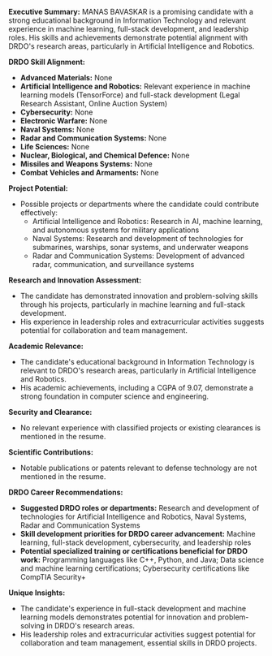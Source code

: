 **Executive Summary:**
MANAS BAVASKAR is a promising candidate with a strong educational background in Information Technology and relevant experience in machine learning, full-stack development, and leadership roles. His skills and achievements demonstrate potential alignment with DRDO's research areas, particularly in Artificial Intelligence and Robotics.

**DRDO Skill Alignment:**

* **Advanced Materials:** None
* **Artificial Intelligence and Robotics:** Relevant experience in machine learning models (TensorForce) and full-stack development (Legal Research Assistant, Online Auction System)
* **Cybersecurity:** None
* **Electronic Warfare:** None
* **Naval Systems:** None
* **Radar and Communication Systems:** None
* **Life Sciences:** None
* **Nuclear, Biological, and Chemical Defence:** None
* **Missiles and Weapons Systems:** None
* **Combat Vehicles and Armaments:** None

**Project Potential:**

* Possible projects or departments where the candidate could contribute effectively:
	+ Artificial Intelligence and Robotics: Research in AI, machine learning, and autonomous systems for military applications
	+ Naval Systems: Research and development of technologies for submarines, warships, sonar systems, and underwater weapons
	+ Radar and Communication Systems: Development of advanced radar, communication, and surveillance systems

**Research and Innovation Assessment:**

* The candidate has demonstrated innovation and problem-solving skills through his projects, particularly in machine learning and full-stack development.
* His experience in leadership roles and extracurricular activities suggests potential for collaboration and team management.

**Academic Relevance:**

* The candidate's educational background in Information Technology is relevant to DRDO's research areas, particularly in Artificial Intelligence and Robotics.
* His academic achievements, including a CGPA of 9.07, demonstrate a strong foundation in computer science and engineering.

**Security and Clearance:**

* No relevant experience with classified projects or existing clearances is mentioned in the resume.

**Scientific Contributions:**

* Notable publications or patents relevant to defense technology are not mentioned in the resume.

**DRDO Career Recommendations:**

* **Suggested DRDO roles or departments:** Research and development of technologies for Artificial Intelligence and Robotics, Naval Systems, Radar and Communication Systems
* **Skill development priorities for DRDO career advancement:** Machine learning, full-stack development, cybersecurity, and leadership roles
* **Potential specialized training or certifications beneficial for DRDO work:** Programming languages like C++, Python, and Java; Data science and machine learning certifications; Cybersecurity certifications like CompTIA Security+

**Unique Insights:**

* The candidate's experience in full-stack development and machine learning models demonstrates potential for innovation and problem-solving in DRDO's research areas.
* His leadership roles and extracurricular activities suggest potential for collaboration and team management, essential skills in DRDO projects.